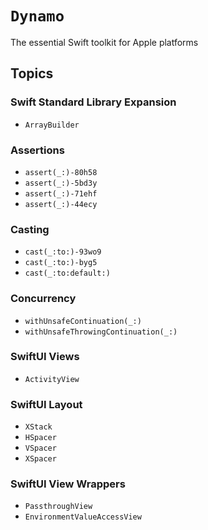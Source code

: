 # ``Dynamo``

The essential Swift toolkit for Apple platforms

## Topics

### Swift Standard Library Expansion
- ``ArrayBuilder``

### Assertions
- ``assert(_:)-80h58``
- ``assert(_:)-5bd3y``
- ``assert(_:)-71ehf``
- ``assert(_:)-44ecy``

### Casting
- ``cast(_:to:)-93wo9``
- ``cast(_:to:)-byg5``
- ``cast(_:to:default:)``

### Concurrency
- ``withUnsafeContinuation(_:)``
- ``withUnsafeThrowingContinuation(_:)``

### SwiftUI Views
- ``ActivityView``

### SwiftUI Layout
- ``XStack``
- ``HSpacer``
- ``VSpacer``
- ``XSpacer``

### SwiftUI View Wrappers
- ``PassthroughView``
- ``EnvironmentValueAccessView``
